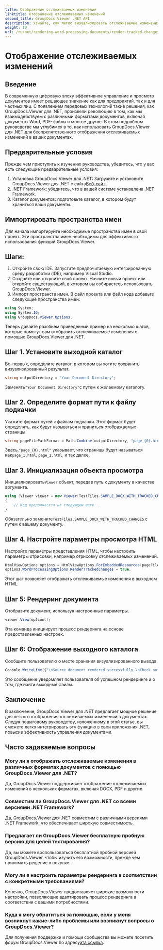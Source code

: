 ```yaml
---
title: Отображение отслеживаемых изменений
linktitle: Отображение отслеживаемых изменений
second_title: GroupDocs.Viewer .NET API
description: Узнайте, как легко визуализировать отслеживаемые изменения в документах с помощью GroupDocs.Viewer для .NET. Повысьте эффективность управления документами.
weight: 10
url: /ru/net/rendering-word-processing-documents/render-tracked-changes/
---
```


# Отображение отслеживаемых изменений

## Введение
В современную цифровую эпоху эффективное управление и просмотр документов имеет решающее значение как для предприятий, так и для частных лиц. С появлением передовых технологий такие решения, как GroupDocs.Viewer для .NET, произвели революцию в том, как мы взаимодействуем с различными форматами документов, включая документы Word, PDF-файлы и многое другое. В этом подробном руководстве мы углубимся в то, как использовать GroupDocs.Viewer для .NET для беспрепятственного отображения отслеживаемых изменений в ваших документах.
## Предварительные условия
Прежде чем приступить к изучению руководства, убедитесь, что у вас есть следующие предварительные условия:
1. Установка GroupDocs.Viewer для .NET: Загрузите и установите GroupDocs.Viewer для .NET с сайта[Веб-сайт](https://releases.groupdocs.com/viewer/net/).
2. .NET Framework: убедитесь, что в вашей системе установлена .NET Framework.
3. Каталог документов: подготовьте каталог, в котором будут храниться ваши документы.

## Импортировать пространства имен
Для начала импортируйте необходимые пространства имен в свой проект. Эти пространства имен необходимы для эффективного использования функций GroupDocs.Viewer.
## Шаги:
1. Откройте свою IDE. Запустите предпочитаемую интегрированную среду разработки (IDE), например Visual Studio.
2. Создайте или откройте свой проект. Начните новый проект или откройте существующий, в котором вы собираетесь использовать GroupDocs.Viewer.
3. Импорт пространств имен. В файл проекта или файл кода добавьте следующие пространства имен:
```csharp
using System;
using System.IO;
using GroupDocs.Viewer.Options;
```

Теперь давайте разобьем приведенный пример на несколько шагов, которые помогут вам отобразить отслеживаемые изменения с помощью GroupDocs.Viewer для .NET.
## Шаг 1. Установите выходной каталог
Во-первых, определите каталог, в котором вы хотите сохранить визуализированный результат.
```csharp
string outputDirectory = "Your Document Directory";
```
 Заменять`"Your Document Directory"`с путем к желаемому каталогу.
## Шаг 2. Определите формат пути к файлу подкачки
Укажите формат путей к файлам подкачки. Этот формат будет определять, как будут называться и храниться отображаемые страницы.
```csharp
string pageFilePathFormat = Path.Combine(outputDirectory, "page_{0}.html");
```
 Здесь,`"page_{0}.html"` указывает, что страницы будут называться как`page_1.html`, `page_2.html`, и так далее.
## Шаг 3. Инициализация объекта просмотра
 Инициализировать`Viewer` объект, передав путь к документу в качестве аргумента.
```csharp
using (Viewer viewer = new Viewer(TestFiles.SAMPLE_DOCX_WITH_TRACKED_CHANGES))
{
    // Код продолжается на следующем шаге...
}
```
 Обязательно замените`TestFiles.SAMPLE_DOCX_WITH_TRACKED_CHANGES` с путем к вашему документу.
## Шаг 4. Настройте параметры просмотра HTML
Настройте параметры представления HTML, чтобы настроить параметры отрисовки, например отрисовку отслеживаемых изменений.
```csharp
HtmlViewOptions options = HtmlViewOptions.ForEmbeddedResources(pageFilePathFormat);
options.WordProcessingOptions.RenderTrackedChanges = true;
```
Этот шаг позволяет отображать отслеживаемые изменения в выходном HTML.
## Шаг 5: Рендеринг документа
Отобразите документ, используя настроенные параметры.
```csharp
viewer.View(options);
```
Эта команда инициирует процесс рендеринга на основе предоставленных настроек.
## Шаг 6: Отображение выходного каталога
Сообщите пользователю о месте хранения визуализированного вывода.
```csharp
Console.WriteLine($"\nSource document rendered successfully.\nCheck output in {outputDirectory}.");
```
Это сообщение уведомляет пользователя об успешном рендеринге и о том, где найти выходные файлы.

## Заключение
В заключение, GroupDocs.Viewer для .NET предлагает мощное решение для легкого отображения отслеживаемых изменений в документах. Следуя пошаговому руководству, изложенному в этой статье, вы сможете легко интегрировать эту функцию в свои приложения .NET, повысив эффективность управления документами.
## Часто задаваемые вопросы
### Могу ли я отображать отслеживаемые изменения в различных форматах документов с помощью GroupDocs.Viewer для .NET?
Да, GroupDocs.Viewer поддерживает отображение отслеживаемых изменений в нескольких форматах, включая DOCX, PDF и другие.
### Совместим ли GroupDocs.Viewer для .NET со всеми версиями .NET Framework?
Да, GroupDocs.Viewer для .NET совместим с различными версиями .NET Framework, что обеспечивает широкую совместимость.
### Предлагает ли GroupDocs.Viewer бесплатную пробную версию для целей тестирования?
Да, вы можете воспользоваться бесплатной пробной версией GroupDocs.Viewer, чтобы изучить его возможности, прежде чем принимать решение о покупке.
### Могу ли я настроить параметры рендеринга в соответствии с конкретными требованиями?
Конечно, GroupDocs.Viewer предоставляет широкие возможности настройки, позволяющие адаптировать процесс рендеринга в соответствии с вашими потребностями.
### Куда я могу обратиться за помощью, если у меня возникнут какие-либо проблемы или возникнут вопросы о GroupDocs.Viewer?
 Для получения поддержки и помощи сообщества вы можете посетить форум GroupDocs.Viewer по адресу[эта ссылка](https://forum.groupdocs.com/c/viewer/9).